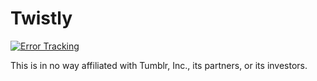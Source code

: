 # Twistly

[![Error Tracking](https://d26gfdfi90p7cf.cloudfront.net/rollbar-badge.144534.o.png)](https://rollbar.com)

This is in no way affiliated with Tumblr, Inc., its partners, or its investors.
